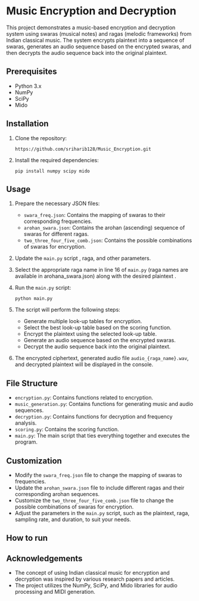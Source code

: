 # Music Encryption and Decryption

This project demonstrates a music-based encryption and decryption system using swaras (musical notes) and ragas (melodic frameworks) from Indian classical music. The system encrypts plaintext into a sequence of swaras, generates an audio sequence based on the encrypted swaras, and then decrypts the audio sequence back into the original plaintext.

## Prerequisites

- Python 3.x
- NumPy
- SciPy
- Mido

## Installation

1. Clone the repository:
   ```
   https://github.com/sriharib128/Music_Encryption.git
   ```

2. Install the required dependencies:
   ```
   pip install numpy scipy mido
   ```

## Usage

1. Prepare the necessary JSON files:
   - `swara_freq.json`: Contains the mapping of swaras to their corresponding frequencies.
   - `arohan_swara.json`: Contains the arohan (ascending) sequence of swaras for different ragas.
   - `two_three_four_five_comb.json`: Contains the possible combinations of swaras for encryption.

2. Update the `main.py` script , raga, and other parameters.

2. Select the appropriate raga name in line 16 of `main.py` (raga names are available in arohana_swara.json) along with the desired plaintext .

3. Run the `main.py` script:
   ```
   python main.py
   ```

4. The script will perform the following steps:
   - Generate multiple look-up tables for encryption.
   - Select the best look-up table based on the scoring function.
   - Encrypt the plaintext using the selected look-up table.
   - Generate an audio sequence based on the encrypted swaras.
   - Decrypt the audio sequence back into the original plaintext.

5. The encrypted ciphertext, generated audio file `audio_{raga_name}.wav`, and decrypted plaintext will be displayed in the console.

## File Structure

- `encryption.py`: Contains functions related to encryption.
- `music_generation.py`: Contains functions for generating music and audio sequences.
- `decryption.py`: Contains functions for decryption and frequency analysis.
- `scoring.py`: Contains the scoring function.
- `main.py`: The main script that ties everything together and executes the program.

## Customization

- Modify the `swara_freq.json` file to change the mapping of swaras to frequencies.
- Update the `arohan_swara.json` file to include different ragas and their corresponding arohan sequences.
- Customize the `two_three_four_five_comb.json` file to change the possible combinations of swaras for encryption.
- Adjust the parameters in the `main.py` script, such as the plaintext, raga, sampling rate, and duration, to suit your needs.

## How to run



## Acknowledgements

- The concept of using Indian classical music for encryption and decryption was inspired by various research papers and articles.
- The project utilizes the NumPy, SciPy, and Mido libraries for audio processing and MIDI generation.